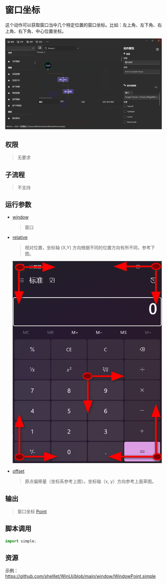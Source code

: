 # 窗口坐标

这个动作可以获取窗口当中几个特定位置的窗口坐标。比如：左上角、左下角、右上角、右下角、中心位置坐标。

![WindowPoint](./images/13.png ':size=90%')

## 权限
> 无要求

## 子流程
> 不支持

## 运行参数

* [window](./types/Wnd.md)
  > 窗口
* [relative](./enums/RelativePosition.md)
  > 相对位置，坐标轴 (X,Y) 方向根据不同的位置方向有所不同，参考下图。

  ![xy](./images/xy.png ':size=40%')

* [offset](./types/Point.md)
  > 原点偏移量（坐标系参考上图）。坐标轴（x, y）方向参考上面草图。



## 输出
> 窗口坐标 [Point](./types/Point.md)
    


## 脚本调用

```python
import simple;

```

## 资源

示例：https://github.com/shelllet/WinUi/blob/main/window/WindowPoint.simple
